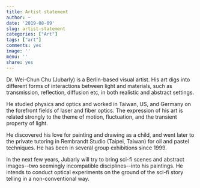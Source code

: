 ```yaml
---
title: Artist statement
author: ~
date: '2019-08-09'
slug: artist-statement
categories: ["Art"]
tags: ["art"]
comments: yes
image: ''
menu: ''
share: yes
---
```


Dr. Wei-Chun Chu (Jubarly) is a Berlin-based visual artist. His art digs into different forms of interactions between light and materials, such as transmission, reflection, diffusion etc, in both realistic and abstract settings.

He studied physics and optics and worked in Taiwan, US, and Germany on the forefront fields of laser and fiber optics. The expression of his art is related strongly to the theme of motion, fluctuation, and the transient property of light.

He discovered his love for painting and drawing as a child, and went later to the private tutoring in Rembrandt Studio (Taipei, Taiwan) for oil and pastel techniques. He has been in several group exhibitions since 1999.

In the next few years, Jubarly will try to bring sci-fi scenes and abstract images--two seemingly incompatible disciplines--into his paintings. He intends to conduct optical experiments on the ground of the sci-fi story telling in a non-conventional way.
